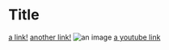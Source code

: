 # Title

[a link!](https://something.com)
[another link!](some-page.html)
![an image](image.PNG)
[a youtube link](https://www.youtube.com/watch?v=_y9hkrN9k3w)